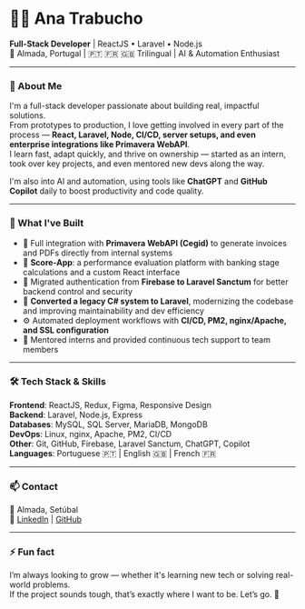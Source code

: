 # 👩‍💻 Ana Trabucho

**Full-Stack Developer** | ReactJS • Laravel • Node.js  
📍 Almada, Portugal | 🇵🇹 🇫🇷 🇬🇧 Trilingual | AI & Automation Enthusiast

---

### 🚀 About Me

I'm a full-stack developer passionate about building real, impactful solutions.  
From prototypes to production, I love getting involved in every part of the process — **React, Laravel, Node, CI/CD, server setups, and even enterprise integrations like Primavera WebAPI**.  
I learn fast, adapt quickly, and thrive on ownership — started as an intern, took over key projects, and even mentored new devs along the way.

I'm also into AI and automation, using tools like **ChatGPT** and **GitHub Copilot** daily to boost productivity and code quality.

---

### 💼 What I've Built

- 🔄 Full integration with **Primavera WebAPI (Cegid)** to generate invoices and PDFs directly from internal systems
- 🧠 **Score-App**: a performance evaluation platform with banking stage calculations and a custom React interface
- 🔐 Migrated authentication from **Firebase to Laravel Sanctum** for better backend control and security
- 🔁 **Converted a legacy C# system to Laravel**, modernizing the codebase and improving maintainability and dev efficiency
- ⚙️ Automated deployment workflows with **CI/CD, PM2, nginx/Apache, and SSL configuration**
- 🤝 Mentored interns and provided continuous tech support to team members

---

### 🛠️ Tech Stack & Skills

**Frontend**: ReactJS, Redux, Figma, Responsive Design  
**Backend**: Laravel, Node.js, Express  
**Databases**: MySQL, SQL Server, MariaDB, MongoDB  
**DevOps**: Linux, nginx, Apache, PM2, CI/CD  
**Other**: Git, GitHub, Firebase, Laravel Sanctum, ChatGPT, Copilot  
**Languages**: Portuguese 🇵🇹 | English 🇬🇧 | French 🇫🇷

---

### 📫 Contact

📍 Almada, Setúbal  
🔗 [LinkedIn](https://www.linkedin.com/in/filipatrabucho) | [GitHub](https://github.com/filipatrabucho)

---

### ⚡ Fun fact

I’m always looking to grow — whether it's learning new tech or solving real-world problems.  
If the project sounds tough, that’s exactly where I want to be. Let’s go. 🚀
